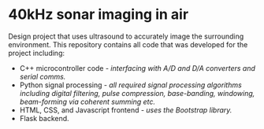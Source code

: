 # 40kHz sonar imaging in air

Design project that uses ultrasound to accurately image the surrounding environment. 
This repository contains all code that was developed for the project including: 

* C++ microcontroller code - _interfacing with A/D and D/A converters and serial comms._
* Python signal processing - _all required signal processing algorithms including digital filtering, 
pulse compression, base-banding, windowing, beam-forming via coherent summing etc._
* HTML, CSS, and Javascript frontend - _uses the Bootstrap library._
* Flask backend.


